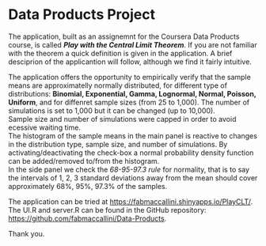 Data Products Project
=============

The application, built as an assignemnt for the Coursera Data Products course, is called ***Play with the Central Limit Theorem***.
If you are not familiar with the theorem a quick definition is given in the application. A brief desciprion of the applicantion will follow, although we find it fairly intuitive.   

The application offers the opportunity to empirically verify that the sample means are approximatelly normally distributed, for different type of distributions: **Binomial, Exponential, Gamma, Lognormal, Normal, Poisson, Uniform**, and for diffenret sample sizes (from 25 to 1,000). The number of simulations is set to 1,000 but it can be changed (up to 10,000).  
Sample size and number of simulations were capped in order to avoid ecessive waiting time.  
The histogram of the sample means in the main panel is reactive to changes in the distribution type, sample size, and number of simulations. By activating/deactivating the check-box a normal probability density function can be added/removed to/from the histogram.  
In the side panel we check the *68-95-97.3 rule* for normality, that is to say the intervals of 1, 2, 3 standard deviations away from the mean should cover approximately 68%, 95%, 97.3% of the samples.

The application can be tried at https://fabmaccallini.shinyapps.io/PlayCLT/.  
The UI.R and server.R can be found in the GitHub repository: https://github.com/fabmaccallini/Data-Products.  

Thank you.
